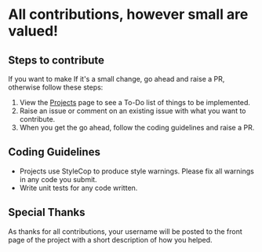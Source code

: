 # All contributions, however small are valued!

## Steps to contribute

 If you want to make If it's a small change, go ahead and raise a PR, otherwise follow these steps:

1. View the [Projects](https://github.com/kdcllc/Bet.Blog/projects/) page to see a To-Do list of things to be implemented.
2. Raise an issue or comment on an existing issue with what you want to contribute.
3. When you get the go ahead, follow the coding guidelines and raise a PR.

## Coding Guidelines

- Projects use StyleCop to produce style warnings. Please fix all warnings in any code you submit.
- Write unit tests for any code written.

## Special Thanks

As thanks for all contributions, your username will be posted to the front page of the project with a short description of how you helped.